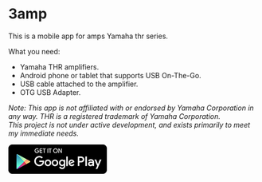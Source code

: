 
[](docs/thr.png)   

# 3amp 

This is a mobile app for amps Yamaha thr series. 

What you need:

- Yamaha THR amplifiers.
- Android phone or tablet that supports USB On-The-Go.
- USB cable attached to the amplifier.
- OTG USB Adapter.

_Note: This app is not affiliated with or endorsed by Yamaha Corporation in any way. THR is a registered trademark of Yamaha Corporation.   
This project is not under active development, and exists primarily to meet my
immediate needs._

[![](docs/google-play-badge.png)](https://play.google.com/store/apps/details?id=xyz.lazysoft.a3amp)